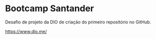 # Bootcamp Santander
Desafio de projeto da DIO de criação do primeiro repositório no GitHub.

https://www.dio.me/
